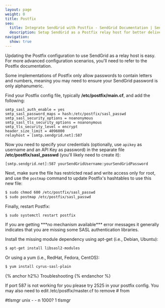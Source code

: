 ```yaml
---
layout: page
weight: 0
title: Postfix
seo:
  title: Integrate SendGrid with Postfix - SendGrid Documentation | SendGrid
  description: Setup SendGrid as a Postfix relay host for better deliverability and advanced statistics on your email.
navigation:
  show: true
---
```


Updating the Postfix configuration to use SendGrid as a relay host is easy. For more advanced configuration scenarios, you'll need to refer to the Postfix documentation.

<call-out type="warning">
Some implementations of Postfix only allow passwords to contain letters and numbers, meaning you may need to ensure your SendGrid password is only alphanumeric.
</call-out>

Find your Postfix config file, typically **/etc/postfix/main.cf**, and add the following:

```
smtp_sasl_auth_enable = yes
smtp_sasl_password_maps = hash:/etc/postfix/sasl_passwd
smtp_sasl_security_options = noanonymous
smtp_sasl_tls_security_options = noanonymous
smtp_tls_security_level = encrypt
header_size_limit = 4096000
relayhost = [smtp.sendgrid.net]:587
```

Now you need to specify your credentials (optionally, use `apikey` as username and an API Key as password) in the separate file **/etc/postfix/sasl_passwd** (you'll likely need to create it):

```
[smtp.sendgrid.net]:587 yourSendGridUsername:yourSendGridPassword
```

Next, make sure the file has restricted read and write access only for root, and use the `postmap` command to update Postfix's hashtables to use this new file:

```bash
$ sudo chmod 600 /etc/postfix/sasl_passwd
$ sudo postmap /etc/postfix/sasl_passwd
```

Finally, restart Postfix:
```bash
$ sudo systemctl restart postfix
```


<call-out>
If you are getting ***no mechanism available*** error messages it generally indicates that you are missing some SASL authentication libraries.
</call-out>

Install the missing module dependency using apt-get (i.e., Debian, Ubuntu):

```bash
$ apt-get install libsasl2-modules
```

 Or using a yum (i.e., RedHat, Fedora, CentOS):

```bash
$ yum install cyrus-sasl-plain
```

{% anchor h2%}
Troubleshooting
{% endanchor %}

If port 587 is not working for you please try 2525 in your postfix config. You may also need to edit /etc/postfix/master.cf to remove # from

 #tlsmgr unix - - n 1000? 1 tlsmgr
